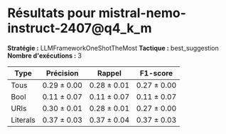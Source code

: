 # Résultats pour **mistral-nemo-instruct-2407@q4_k_m**
**Stratégie :** LLMFrameworkOneShotTheMost
**Tactique :** best_suggestion
**Nombre d'exécutions :** 3

| Type | Précision | Rappel | F1-score |
|------|------------|--------|-----------|
| Tous | 0.29 $\pm$ 0.00 | 0.28 $\pm$ 0.01 | 0.27 $\pm$ 0.00 |
| Bool | 0.11 $\pm$ 0.07 | 0.11 $\pm$ 0.07 | 0.11 $\pm$ 0.07 |
| URIs | 0.30 $\pm$ 0.01 | 0.28 $\pm$ 0.01 | 0.27 $\pm$ 0.00 |
| Literals | 0.37 $\pm$ 0.03 | 0.37 $\pm$ 0.04 | 0.37 $\pm$ 0.03 |